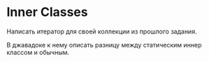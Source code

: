 # Inner Classes

Написать итератор для своей коллекции из прошлого задания.

В джавадоке к нему описать разницу между статическим иннер классом и обычным.
